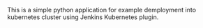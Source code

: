 This is a simple python application for example demployment into kubernetes cluster using Jenkins Kubernetes plugin.